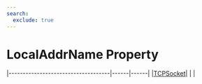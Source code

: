 ```yaml
---
search:
  exclude: true
---
```


<h1 class="heading"><span class="name">LocalAddrName Property</span></h1>

|------------------------------------|------|------|
|[TCPSocket](../objects/tcpsocket.md)|&nbsp;|&nbsp;|
